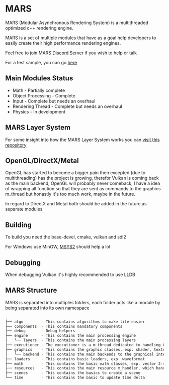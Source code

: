 # MARS
MARS (Modular Asynchronous Rendering System) is a multithreaded optimized c++ rendering engine.

MARS is a set of multiple modules that have as a goal help developers to easily create their high performance rendering engines.

Feel free to join MARS [Discord Server](https://discord.gg/VHEP99VShx) if you wish to help or talk

For a test sample, you can go [here](https://github.com/MARS-Engine/MARS-Samples)

## Main Modules Status

- Math - Partially complete
- Object Processing - Complete
- Input - Complete but needs an overhaul
- Rendering Thread - Complete but needs an overhaul
- Physics - In development

## MARS Layer System
For some insight into how the MARS Layer System works you can [visit this repository](https://github.com/MARS-Engine/MARS-Object-Processing)

## OpenGL/DirectX/Metal
OpenGL has started to become a bigger pain then excepted (due to multithreading) has the project is growing, therefor Vulkan is coming back as the main backend, OpenGL will probably never comeback, I have a idea of wrapping all function so that they are sent as commands to the graphics m_thread but honastly it's too much work, maybe in the future.

In regard to DirectX and Metal both should be added in the future as separate modules

## Building
To build you need the base-devel, cmake, vulkan and sdl2

For Windows use MinGW, [MSYS2](https://www.msys2.org/) should help a lot

## Debugging
When debugging Vulkan it's highly recommended to use LLDB

## MARS Structure

MARS is separated into multiples folders, each folder acts like a module by being separated into its own namespace

```bash
.
├── algo        - This contains algorithms to make life easier
├── components  - This contains mandatory components
├── debug       - Debug helpers
├── engine      - This contains the main processing engine
│   └── layers  - This contains the main processing layers
├── executioner - The executioner is a m_thread dedicated to handling GPU calls
├── graphics    - This contains the graphic classes, exp. shader, texture, etc.
│   └── backend - This contains the main backends to the graphical interfaces
├── loaders     - This contains basic loaders, exp. waveformat
├── math        - This contains the basic math classes, exp. vector 2-4, matrix4
├── resources   - This contains the main resource m_handler, which handles all resources of MARS
├── scenes      - This contains the basics to create a scene
└── time        - This contains the basic to update time delta
```

